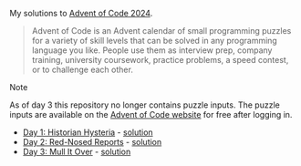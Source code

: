 My solutions to [Advent of Code 2024](https://adventofcode.com/).

> Advent of Code is an Advent calendar of small programming puzzles for a variety of skill levels that can be solved in any programming language you like. People use them as interview prep, company training, university coursework, practice problems, a speed contest, or to challenge each other.

> [!NOTE]
> As of day 3 this repository no longer contains puzzle inputs. The puzzle inputs are available on the [Advent of Code website](https://adventofcode.com) for free after logging in.

- [Day 1: Historian Hysteria](https://adventofcode.com/2024/day/1) - [solution](day1-historian-hysteria/historian_hysteria.py)
- [Day 2: Red-Nosed Reports](https://adventofcode.com/2024/day/2) - [solution](day2-red-nosed-reports/red_nosed_reports.py)
- [Day 3: Mull It Over](https://adventofcode.com/2024/day/3) - [solution](day3-mull-it-over/mull_it_over.py)